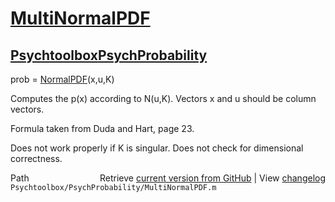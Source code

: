# [MultiNormalPDF](MultiNormalPDF)
## [Psychtoolbox](Psychtoolbox)[PsychProbability](PsychProbability)

prob = [NormalPDF](NormalPDF)(x,u,K)  
  
Computes the p(x) according to N(u,K). Vectors x and u should be column  
vectors.  
  
Formula taken from Duda and Hart, page 23.  
  
Does not work properly if K is singular. Does not check for dimensional  
correctness.  




<div class="code_header" style="text-align:right;">
  <span style="float:left;">Path&nbsp;&nbsp;</span> <span class="counter">Retrieve <a href=
  "https://raw.github.com/Psychtoolbox-3/Psychtoolbox-3/beta/Psychtoolbox/PsychProbability/MultiNormalPDF.m">current version from GitHub</a> | View <a href=
  "https://github.com/Psychtoolbox-3/Psychtoolbox-3/commits/beta/Psychtoolbox/PsychProbability/MultiNormalPDF.m">changelog</a></span>
</div>
<div class="code">
  <code>Psychtoolbox/PsychProbability/MultiNormalPDF.m</code>
</div>

